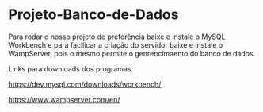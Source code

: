 # Projeto-Banco-de-Dados

Para rodar o nosso projeto de preferência baixe e instale o MySQL Workbench e para facilicar a criação do servidor baixe e instale o WampServer, pois o mesmo permite o genrencimaento do banco de dados.

Links para downloads dos programas.

https://dev.mysql.com/downloads/workbench/

https://www.wampserver.com/en/
